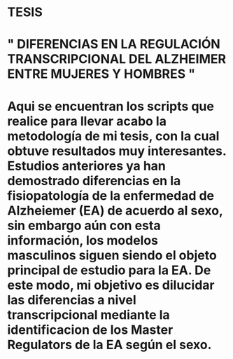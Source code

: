 # TESIS

# " DIFERENCIAS EN LA REGULACIÓN TRANSCRIPCIONAL DEL ALZHEIMER ENTRE MUJERES Y HOMBRES "


# Aqui se encuentran los scripts que realice para llevar acabo la metodología de mi tesis, con la cual obtuve resultados muy interesantes. Estudios anteriores ya han demostrado diferencias en la fisiopatología de la enfermedad de Alzheiemer (EA) de acuerdo al sexo, sin embargo aún con esta información, los modelos masculinos siguen siendo el objeto principal de estudio para la EA. De este modo, mi objetivo es dilucidar las diferencias a nivel transcripcional mediante la identificacion de los Master Regulators de la EA según el sexo. 
